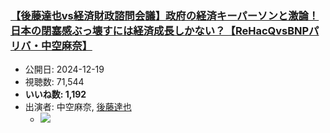 ### [【後藤達也vs経済財政諮問会議】政府の経済キーパーソンと激論！日本の閉塞感ぶっ壊すには経済成長しかない？【ReHacQvsBNPパリバ・中空麻奈】](https://www.youtube.com/watch?v=S4wx54TI4uE)
-   公開日: 2024-12-19
-   視聴数: 71,544
-   **いいね数: 1,192**
-   出演者: 中空麻奈, [後藤達也](/rehacq_fan/people/後藤達也 "wikilink")
    - [![](https://img.youtube.com/vi/S4wx54TI4uE/hqdefault.jpg)](https://www.youtube.com/watch?v=S4wx54TI4uE)

